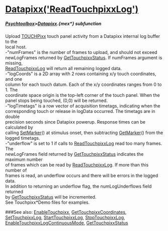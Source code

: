 # [Datapixx('ReadTouchpixxLog')](Datapixx-ReadTouchpixxLog) 
##### [Psychtoolbox](Psychtoolbox)>[Datapixx](Datapixx).{mex*} subfunction


Upload [TOUCHPixx](TOUCHPixx) touch panel activity from a Datapixx internal log buffer to the  
local host.  
-"numFrames" is the number of frames to upload, and should not exceed  
newLogFrames returned by [GetTouchpixxStatus](GetTouchpixxStatus). If numFrames argument is missing,  
[ReadTouchpixxLog](ReadTouchpixxLog) will return all remaining logged data.  
-"logCoords" is a 2D array with 2 rows containing x/y touch coordinates, and one  
column for each touch datum. Each of the x/y coordinates ranges from 0 to 1. The  
coordinate space origin is the top-left corner of the touch panel. When the  
panel stops being touched, (0,0) will be returned.  
-"logTimetags" is a row vector of acquisition timetags, indicating when the  
corresponding touch or release in logData occurred. The timetags are in double  
precision seconds since Datapixx powerup. Response times can be calculated by  
calling [SetMarker](SetMarker)() at stimulus onset, then subtracting [GetMarker](GetMarker)() from the  
logged timetags.  
-"underflow" is set to 1 if calls to [ReadTouchpixxLog](ReadTouchpixxLog) read too many frames. The  
newLogFrames field returned by [GetTouchpixxStatus](GetTouchpixxStatus) indicates the maximum number  
of frames which can be read by [ReadTouchpixxLog](ReadTouchpixxLog). If more than this number of  
frames is read, an underflow occurs and there will be errors in the logged data.  
In addition to returning an underflow flag, the numLogUnderflows field returned  
by [GetTouchpixxStatus](GetTouchpixxStatus) will be incremented.  
See Touchpixx\*Demo files for examples.  
  


###See also:
[EnableTouchpixx](Datapixx-EnableTouchpixx), [GetTouchpixxCoordinates](Datapixx-GetTouchpixxCoordinates), [SetTouchpixxLog](Datapixx-SetTouchpixxLog), [StartTouchpixxLog](Datapixx-StartTouchpixxLog), [StopTouchpixxLog](Datapixx-StopTouchpixxLog), [EnableTouchpixxLogContinuousMode](Datapixx-EnableTouchpixxLogContinuousMode), [GetTouchpixxStatus](Datapixx-GetTouchpixxStatus)

